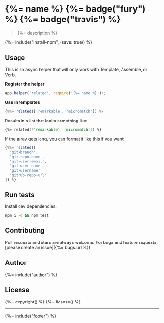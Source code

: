 # {%= name %} {%= badge("fury") %} {%= badge("travis") %}

> {%= description %}

{%= include("install-npm", {save: true}) %}

## Usage

This is an async helper that will only work with Template, Assemble, or Verb. 

**Register the helper**

```js
app.helper('related', require('{%= name %}'));
```

**Use in templates**



```js
{%%= related(['remarkable', 'micromatch']) %}
```


Results in a list that looks something like:

```markdown
{%= related(['remarkable', 'micromatch']) %}
```


If the array gets long, you can format it like this if you want:

```js
{%%= related([
  'git-branch', 
  'git-repo-name', 
  'git-user-email', 
  'git-user-name', 
  'git-username', 
  'github-repo-url'
]) %}   
```


## Run tests

Install dev dependencies:

```bash
npm i -d && npm test
```

## Contributing
Pull requests and stars are always welcome. For bugs and feature requests, [please create an issue]({%= bugs.url %})

## Author
{%= include("author") %}

## License
{%= copyright() %}
{%= license() %}

***

{%= include("footer") %}
